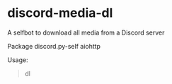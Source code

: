 # discord-media-dl
A selfbot to download all media from a Discord server

Package
discord.py-self
aiohttp

Usage:
>dl <server id>
